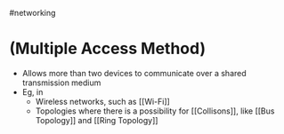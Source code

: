 #networking 
# (Multiple Access Method)

-  Allows more than two devices to communicate over a shared transmission medium
- Eg, in
	- Wireless networks, such as [[Wi-Fi]]
	- Topologies where there is a possibility for [[Collisons]], like [[Bus Topology]] and [[Ring Topology]]
